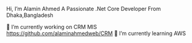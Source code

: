 Hi, I’m Alamin Ahmed
A Passionate .Net Core Developer From Dhaka,Bangladesh

🔭 I’m currently working on CRM MIS https://github.com/alaminahmedweb/CRM
🌱 I’m currently learning AWS

